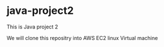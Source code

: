 # java-project2
This is Java project 2

We will clone this repositry into AWS EC2 linux Virtual machine 
